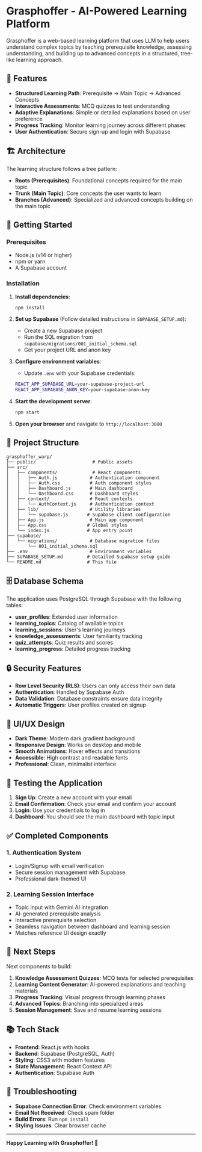 # Grasphoffer - AI-Powered Learning Platform

Grasphoffer is a web-based learning platform that uses LLM to help users understand complex topics by teaching prerequisite knowledge, assessing understanding, and building up to advanced concepts in a structured, tree-like learning approach.

## 🌟 Features

- **Structured Learning Path**: Prerequisite → Main Topic → Advanced Concepts
- **Interactive Assessments**: MCQ quizzes to test understanding
- **Adaptive Explanations**: Simple or detailed explanations based on user preference
- **Progress Tracking**: Monitor learning journey across different phases
- **User Authentication**: Secure sign-up and login with Supabase

## 🏗️ Architecture

The learning structure follows a tree pattern:
- **Roots (Prerequisites)**: Foundational concepts required for the main topic
- **Trunk (Main Topic)**: Core concepts the user wants to learn
- **Branches (Advanced)**: Specialized and advanced concepts building on the main topic

## 🚀 Getting Started

### Prerequisites

- Node.js (v14 or higher)
- npm or yarn
- A Supabase account

### Installation

1. **Install dependencies**:
   ```bash
   npm install
   ```

2. **Set up Supabase** (Follow detailed instructions in `SUPABASE_SETUP.md`):
   - Create a new Supabase project
   - Run the SQL migration from `supabase/migrations/001_initial_schema.sql`
   - Get your project URL and anon key

3. **Configure environment variables**:
   - Update `.env` with your Supabase credentials:
   ```bash
   REACT_APP_SUPABASE_URL=your-supabase-project-url
   REACT_APP_SUPABASE_ANON_KEY=your-supabase-anon-key
   ```

4. **Start the development server**:
   ```bash
   npm start
   ```

5. **Open your browser** and navigate to `http://localhost:3000`

## 📁 Project Structure

```
grasphoffer_warp/
├── public/                     # Public assets
├── src/
│   ├── components/             # React components
│   │   ├── Auth.js            # Authentication component
│   │   ├── Auth.css           # Auth component styles
│   │   ├── Dashboard.js       # Main dashboard
│   │   └── Dashboard.css      # Dashboard styles
│   ├── context/               # React contexts
│   │   └── AuthContext.js     # Authentication context
│   ├── lib/                   # Utility libraries
│   │   └── supabase.js       # Supabase client configuration
│   ├── App.js                 # Main app component
│   ├── App.css               # Global styles
│   └── index.js              # App entry point
├── supabase/
│   └── migrations/            # Database migration files
│       └── 001_initial_schema.sql
├── .env                       # Environment variables
├── SUPABASE_SETUP.md         # Detailed Supabase setup guide
└── README.md                 # This file
```

## 🗄️ Database Schema

The application uses PostgreSQL through Supabase with the following tables:

- **user_profiles**: Extended user information
- **learning_topics**: Catalog of available topics
- **learning_sessions**: User's learning journeys
- **knowledge_assessments**: User familiarity tracking
- **quiz_attempts**: Quiz results and scores
- **learning_progress**: Detailed progress tracking

## 🔒 Security Features

- **Row Level Security (RLS)**: Users can only access their own data
- **Authentication**: Handled by Supabase Auth
- **Data Validation**: Database constraints ensure data integrity
- **Automatic Triggers**: User profiles created on signup

## 🎨 UI/UX Design

- **Dark Theme**: Modern dark gradient background
- **Responsive Design**: Works on desktop and mobile
- **Smooth Animations**: Hover effects and transitions
- **Accessible**: High contrast and readable fonts
- **Professional**: Clean, minimalist interface

## 🧪 Testing the Application

1. **Sign Up**: Create a new account with your email
2. **Email Confirmation**: Check your email and confirm your account
3. **Login**: Use your credentials to log in
4. **Dashboard**: You should see the main dashboard with topic input

## ✅ Completed Components

### 1. **Authentication System** 
- Login/Signup with email verification
- Secure session management with Supabase
- Professional dark-themed UI

### 2. **Learning Session Interface**
- Topic input with Gemini AI integration
- AI-generated prerequisite analysis
- Interactive prerequisite selection
- Seamless navigation between dashboard and learning session
- Matches reference UI design exactly

## 🔮 Next Steps

Next components to build:

1. **Knowledge Assessment Quizzes**: MCQ tests for selected prerequisites
2. **Learning Content Generator**: AI-powered explanations and teaching materials
3. **Progress Tracking**: Visual progress through learning phases
4. **Advanced Topics**: Branching into specialized areas
5. **Session Management**: Save and resume learning sessions

## 📚 Tech Stack

- **Frontend**: React.js with hooks
- **Backend**: Supabase (PostgreSQL, Auth)
- **Styling**: CSS3 with modern features
- **State Management**: React Context API
- **Authentication**: Supabase Auth

## 🐛 Troubleshooting

- **Supabase Connection Error**: Check environment variables
- **Email Not Received**: Check spam folder
- **Build Errors**: Run `npm install`
- **Styling Issues**: Clear browser cache

---

**Happy Learning with Grasphoffer! 🌱**
